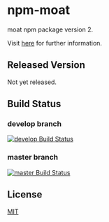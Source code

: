 npm-moat
========

moat npm package version 2.

Visit [here](https://github.com/inventit/npm-moat/wiki) for further information.

## Released Version

Not yet released.

## Build Status

### develop branch

[![develop Build Status](https://travis-ci.org/inventit/npm-moat.svg?branch=develop)](https://travis-ci.org/inventit/npm-moat/)

### master branch

[![master Build Status](https://travis-ci.org/inventit/npm-moat.svg?branch=master)](https://travis-ci.org/inventit/npm-moat/)


## License

[MIT](https://github.com/inventit/npm-moat/blob/master/LICENSE)
